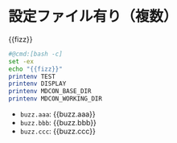 # 設定ファイル有り（複数）

{{fizz}}

```bash
#@cmd:[bash -c]
set -ex
echo "{{fizz}}"
printenv TEST
printenv DISPLAY
printenv MDCON_BASE_DIR
printenv MDCON_WORKING_DIR
```

- `buzz.aaa`: {{buzz.aaa}}
- `buzz.bbb`: {{buzz.bbb}}
- `buzz.ccc`: {{buzz.ccc}}
